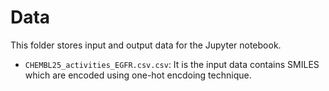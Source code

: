 # Data

This folder stores input and output data for the Jupyter notebook.

- `CHEMBL25_activities_EGFR.csv.csv`: It is the input data contains SMILES which are encoded using one-hot encdoing technique.

